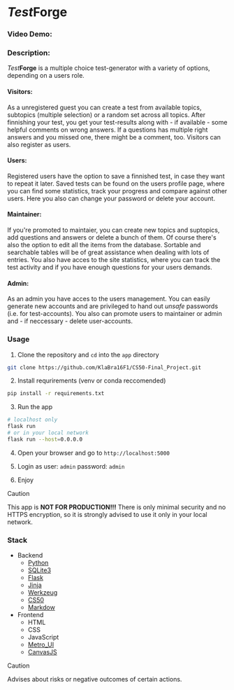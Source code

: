 # _Test_**Forge**
### Video Demo:  <URL HERE>
### Description:
_Test_**Forge** is a multiple choice test-generator with a variety of options, depending on a users role.

#### Visitors:
As a unregistered guest you can create a test from available topics, subtopics (multiple selection) or a random set across all topics. After finnishing your test, you get your test-results along with - if available - some helpful comments on wrong answers. If a questions has multiple right answers and you missed one, there might be a comment, too. Visitors can also register as users.

#### Users:
Registered users have the option to save a finnished test, in case they want to repeat it later. Saved tests can be found on the users profile page, where you can find some statistics, track your progress and compare against other users. Here you also can change your password or delete your account.

#### Maintainer:
If you're promoted to maintaier, you can create new topics and suptopics, add questions and answers or delete a bunch of them. Of course there's also the option to edit all the items from the database. Sortable and searchable tables will be of great assistance when dealing with lots of entries. You also have acces to the site statistics, where you can track the test activity and if you have enough questions for your users demands.

#### Admin:
As an admin you have acces to the users management. You can easily generate new accounts and are privileged to hand out _unsafe_ passwords (i.e. for test-accounts). You also can promote users to maintainer or admin and - if neccessary - delete user-accounts.

### Usage

1. Clone the repository and `cd` into the `app` directory
```bash
git clone https://github.com/KlaBra16F1/CS50-Final_Project.git
```
2. Install requrirements (venv or conda reccomended)
```bash
pip install -r requirements.txt
```
3. Run the app
```bash
# localhost only
flask run
# or in your local network
flask run --host=0.0.0.0
```
4. Open your browser and go to `http://localhost:5000`

5. Login as user: `admin` password: `admin`

6. Enjoy

> [!CAUTION]
> This app is **NOT FOR PRODUCTION!!!**
> There is only minimal security and no HTTPS encryption, so it is strongly advised to use it only in your local network.

### Stack
- Backend
  - [Python](https://www.python.org)
  - [SQLite3](https://sqlite.org)
  - [Flask](https://github.com/pallets/flask)
  - [Jinja](https://github.com/pallets/jinja)
  - [Werkzeug](https://github.com/pallets/werkzeug/)
  - [CS50](https://github.com/cs50/python-cs50)
  - [Markdow](https://github.com/Python-Markdown/markdown)
- Frontend
  - HTML
  - CSS
  - JavaScript
  - [Metro_UI](https://github.com/olton/metroui)
  - [CanvasJS](https://canvasjs.com)

> [!CAUTION]
> Advises about risks or negative outcomes of certain actions.
>
